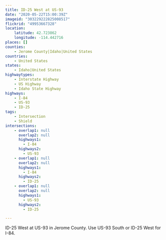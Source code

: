 ```yaml
---
title: ID-25 West at US-93
date: "2020-05-22T15:00:39Z"
imageid: "303229222825008517"
flickrid: "49953667328"
location:
    latitude: 42.723862
    longitude: -114.442716
places: []
counties:
    - Jerome County|Idaho|United States
countries:
    - United States
states:
    - Idaho|United States
highwaytypes:
    - Interstate Highway
    - US Highway
    - Idaho State Highway
highways:
    - I-84
    - US-93
    - ID-25
tags:
    - Intersection
    - Shield
intersections:
    - overlap1: null
      overlap2: null
      highways1:
        - I-84
      highways2:
        - US-93
    - overlap1: null
      overlap2: null
      highways1:
        - I-84
      highways2:
        - ID-25
    - overlap1: null
      overlap2: null
      highways1:
        - US-93
      highways2:
        - ID-25

---
```

ID-25 West at US-93 in Jerome County.  Use US-93 South or ID-25 West for I-84.